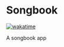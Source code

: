 # Songbook

[![wakatime](https://wakatime.com/badge/github/jaanonim/songbook.svg)](https://wakatime.com/badge/github/jaanonim/songbook)

A songbook app
